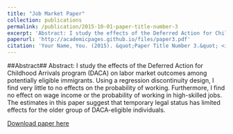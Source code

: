 ```yaml
---
title: "Job Market Paper"
collection: publications
permalink: /publication/2015-10-01-paper-title-number-3
excerpt: 'Abstract: I study the effects of the Deferred Action for Childhood Arrivals program (DACA) on labor market outcomes among potentially eligible immigrants. Using a regression discontinuity design,  I find very little to no effects on the probability of working. Furthermore, I find no effect on wage income or the probability of working in high-skilled jobs. The estimates in this paper suggest that temporary legal status has limited effects for the older group of DACA-eligible individuals.'
paperurl: 'http://academicpages.github.io/files/paper3.pdf'
citation: 'Your Name, You. (2015). &quot;Paper Title Number 3.&quot; <i>Journal 1</i>. 1(3).'
---
```

##Abstract##
Abstract: I study the effects of the Deferred Action for Childhood Arrivals program (DACA) on labor market outcomes among potentially eligible immigrants. Using a regression discontinuity design,  I find very little to no effects on the probability of working. Furthermore, I find no effect on wage income or the probability of working in high-skilled jobs. The estimates in this paper suggest that temporary legal status has limited effects for the older group of DACA-eligible individuals.

[Download paper here](http://academicpages.github.io/files/paper3.pdf)

